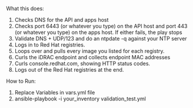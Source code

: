 What this does:

1. Checks DNS for the API and apps host
2. Checks port 6443 (or whatever you type) on the API host and port 443 (or whatever you type) on the apps host. If either fails, the play stops
3. Validate DNS + UDP/123 and do an ntpdate -q against your NTP server
4. Logs in to Red Hat registries.
5. Loops over and pulls every image you listed for each registry.
6. Curls the iDRAC endpoint and collects endpoint MAC addresses
7. Curls console.redhat.com, showing HTTP status codes.
8. Logs out of the Red Hat registries at the end.


How to Run:
1. Replace Variables in vars.yml file
2. ansible-playbook -i your_inventory validation_test.yml

